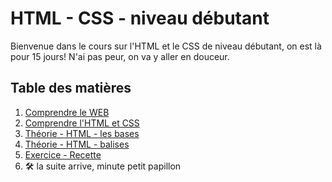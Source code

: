 # HTML - CSS - niveau débutant

Bienvenue dans le cours sur l'HTML et le CSS de niveau débutant, on est là pour 15 jours! N'ai pas peur, on va y aller en douceur.

## Table des matières

1. [Comprendre le WEB](1-comprendre-web.md)
2. [Comprendre l'HTML et CSS](2-comprendre-html-css.md)
3. [Théorie - HTML - les bases](3-theorie-html-bases.md)
4. [Théorie - HTML - balises](4-theorie-html-balises.md)
5. [Exercice - Recette](5-exercice-recette.md)
6. :hammer_and_wrench: la suite arrive, minute petit papillon
